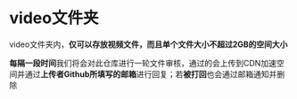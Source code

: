 # video文件夹

video文件夹内，**仅可以存放视频文件，而且单个文件大小不超过2GB的空间大小**

**每隔一段时间**我们将会对此仓库进行一轮文件审核，通过的会上传到CDN加速空间并通过**上传者Github所填写的邮箱**进行回复；若**被打回**也会通过邮箱通知并删除
